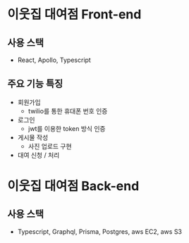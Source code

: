 ﻿# 이웃집 대여점 Front-end

## 사용 스택
* React, Apollo, Typescript
## 주요 기능 특징
* 회원가입
  - twilio를 통한 휴대폰 번호 인증
* 로그인
  - jwt를 이용한 token 방식 인증
* 게시물 작성
  - 사진 업로드 구현
* 대여 신청 / 처리 



# 이웃집 대여점 Back-end
## 사용 스택
* Typescript, Graphql, Prisma, Postgres, aws EC2, aws S3
